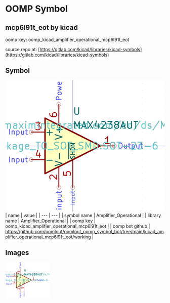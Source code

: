# OOMP Symbol  
## mcp6l91t_eot  by kicad  
  
oomp key: oomp_kicad_amplifier_operational_mcp6l91t_eot  
  
source repo at: [https://gitlab.com/kicad/libraries/kicad-symbols](https://gitlab.com/kicad/libraries/kicad-symbols)  
## Symbol  
  
[![working.png](working_600.png)](working.png)  
| name | value | 
| --- | --- | 
| symbol name | Amplifier_Operational | 
| library name | Amplifier_Operational | 
| oomp key | oomp_kicad_amplifier_operational_mcp6l91t_eot | 
| oomp bot github | https://github.com/oomlout/oomlout_oomp_symbol_bot/tree/main/kicad_amplifier_operational_mcp6l91t_eot/working | 
## Images  
  
[![working.png](working_140.png)](working.png)  
